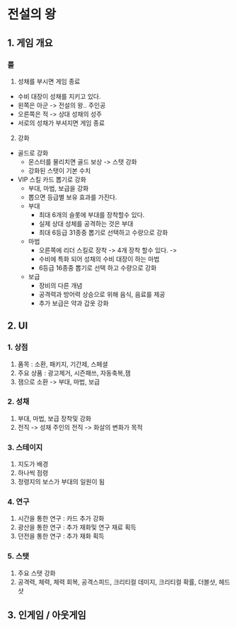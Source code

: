 #  전설의 왕
## 1. 게임 개요
### 룰
1) 성채를 부시면 게임 종료
  - 수비 대장이 성채를 지키고 있다.
  - 왼쪽은 아군 -> 전설의 왕.. 주인공
  - 오른쪽은 적 -> 상대 성채의 성주
  - 서로의 성채가 부셔지면 게임 종료
2) 강화
  - 골드로 강화
    - 몬스터를 물리치면 골드 보상 -> 스탯 강화
    - 강화된 스탯이 기본 수치 
  - VIP 스킬 카드 뽑기로 강화
    - 부대, 마법, 보급을 강화
    - 뽑으면 등급별 보유 효과를 가진다.     
    - 부대 
      - 최대 6개의 슬롯에 부대를 장착할수 있다.
      - 실제 상대 성체를 공격하는 것은 부대
      - 최대 6등급 31종중 뽑기로 선택하고 수량으로 강화
    - 마법
      - 오른쪽에 리더 스킬로 장착 -> 4개 장착 할수 있다. -> 
      - 수비에 특화 되어 성채의 수비 대장이 하는 마법
      - 6등급 16종중 뽑기로 선택 하고 수량으로 강화 
    - 보급
      - 장비의 다른 개념 
      - 공격력과 방어력 상승으로 위해 음식, 음료를 제공
      - 추가 보급은 약과 갑옷 강화  

## 2. UI
### 1. 상점
  1) 품목 : 소환, 패키지, 기간제, 스페셜
  2) 주요 상품 : 광고제거, 시즌패쓰, 자동축복,잼
  3) 잼으로 소환 -> 부대, 마법, 보급 
### 2. 성채
  1) 부대, 마법, 보급 장착및 강화
  2) 전직 -> 성채 주인의 전직 -> 화살의 변화가 목적
### 3. 스테이지
  1) 지도가 배경
  2) 하나씩 점령
  3) 정령지의 보스가 부대의 일원이 됨
### 4. 연구
  1) 시간을 통한 연구 : 카드 추가 강화
  2) 광산을 통한 연구 : 추가 재화및 연구 재료 획득
  3) 던전을 통한 연구 : 추가 재화 획득
   
### 5. 스탯
  1) 주요 스탯 강화
  2) 공격력, 체력, 체력 회복, 공격스피드, 크리티컬 데미지, 크리티컬 확률, 더블샷, 헤드샷

## 3. 인게임 / 아웃게임
